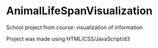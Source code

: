 # AnimalLifeSpanVisualization
School project from course: visualization of information

Project was made using HTML/CSS/JavaScript/d3
